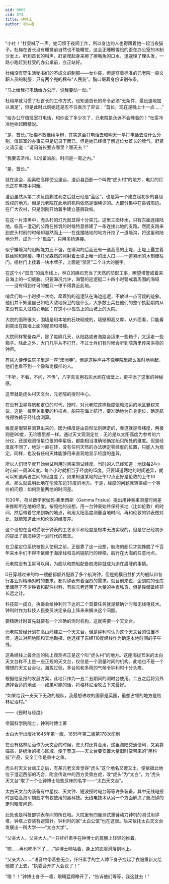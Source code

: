 ```yaml
---
aid: 0005
zid: 374
title: 钟博士
author: 吹牛者

---
```




  “小杜！”杜雯喊了一声，她习惯于夜间工作，所以身边的人也得跟着她一起当夜猫子。杜梅在首长没有睡觉前自然也不能睡觉，这会正睡眼惺忪的歪在办公室的木制沙发上，听到首长的叫声，赶紧爬起身来擦了擦嘴角的口水，迅速理了理头发，一路小跑赶到杜雯的办公桌前，立正站好。

  杜梅没有穿生活秘书们的不成文的制服——女仆装，但是穿着标准的元老院一般文职人员的制服：只有两个兜的棉布“人民装”。胸口缀着身份识别布条。

  “马上给我打电话给办公厅，说我要动一动。”

  杜梅早就习惯了杜首长的工作方式，也知道首长的命令必须“无条件，最迅速地加以满足”，但是此时此刻她还是忍不住表示了异议：“首长，现在是晚上十一点……”

  “给办公厅值班室打电话，和你说了多少次了，元老院是永远不会睡着的！”杜雯冷冷地抬起眼睛说。

  “是，首长。”杜梅不敢继续争辩，其实这会打电话去和明天一早打电话去没什么分别，值班室的办事员只是记录下而已。但是她已经很了解这位女首长的脾气。赶紧又请示道：“请问首长要去哪里？哪天去？”

  “我要去济州。叫准备派船。时间是一周之内。”

  “是，首长。”

  就在这会，距离临高即使公里远，澄迈县西部一个叫做“虎头村”的地方，电灯的灯光正在黑夜中闪耀。

  澄迈虽然从第二次反围剿胜利之后就已经是“蓝区”，也是第一个建立起初步的县级政权的地方。但是元老院在此地的机构依然是很稀少的。大部分集中在县城周边。在广大农村，只是刚刚开始着手建立基层政权。

  在这一片漆黑中，虎头村的灯光就显得十分突兀。这里三面环水，只有东面连接陆地。临高－澄迈的公路在修筑的时候特意修建了一条连接此地的支路。然而支路来到虎头村前的时候却戛然而止——在连接陆地的地方开挖了一道壕沟，将这里和陆地分开，成为一个“孤岛”，只用吊桥连接。

  似乎嫌壕沟的阻断能力还不强，在壕沟的后面还有一道高高的土堤，土堤上矗立着铁丝网和岗楼。电灯光森然的照射着土堤上唯一的出入口——一道紧闭的木制栅栏门。栅栏门上挂着一块木牌子，上面是“禁区”二个斗大的墨字。

  在这个小“孤岛”的海岸线上，林立的礁石充当了天然的防御工事，瞭望塔警戒着来自海上的一切威胁。只要海况允许，海警的巡逻艇二十四小时警戒着周围的海域——没有得到许可的船只一律不得靠近此地。

  哨兵们每一小时换一次岗，牵着狗的巡逻队在海边巡逻，不放过一点可疑的迹象。他们并不知道自己如临大敌地保卫的是什么，大多数士兵在他们的整个执勤期内从来没有进入过核心地区：在这小小孤岛上的山坡上的大院。

  大院的面积很大，围墙是用本地的石块砌成的，墙壁即高又厚，从外面看，只能看到突出在围墙上面的屋顶和塔楼。

  大院同样警备森严，除了每隔几天，从陆路或者海路会运来一些箱子，又运走一些箱子。除此之外，大门几乎从不打开。不过士兵们有时候会听到院落里传来洪亮的钟声。

  有些人便传说院子里是一座“澳洲寺”。但是这钟声并不像寺院里那么准时地响起，他们也看不到一个像和尚模样的人。

  “不听，不看，不问，不传”，八字真言用石灰水刷在墙壁上，更平添了这里的神秘感。

  这里就是虎头村天文台，元老院的授时中心。

  在没有卫星导航和定位的时代，授时，对元老院这样极度依赖海运的地区霸权来说，这是一桩至关重要的科技点。船只在海上航行，要准确地为自身定位，确定航线得依赖于经纬度测算。

  维度是很容易测算出来的。因为纬度是由自然法则确定的，赤道就是零纬度，两极则是90度，无论哪里都一样。通过天文观测定位：无论是以太阳高度为参考的六分仪，还是观测恒星位置的牵星板，都能相当准确地确定船只所处的维度。但是经度就不同了，地球一直在转，没有任何天然的办法确定零经度的位置，只能人为规定。同样，也没有任何天体能够用来直观地显示经度的差异。

  所以人们很早就开始尝试利用时间来测试经度。当时的人已经知道：地球每24小时自转一周360度。每个小时就相当于经度的15度。只要知道两地的时间差异，就可以知道两者之间的经度差了。如果知道某地的正午12点正好是伦敦的上午10点，那么就说明此地在伦敦东边30度的地方。于是，经度的问题就转换成一个等价的问题：如何测量两地的时间差。

  1530年，荷兰数学家伽玛·弗里西斯（Gemma Frisius）提出用钟表来测量时间差来推断所在地的经度。按照他的设想，用一台钟表始终保持某地（比如伦敦）的时间，然后带着它来到新的地点，利用太阳高度测量当地时间，再和伦敦的钟表做对比，就能知道此地和伦敦的经度差。

  这个设想在当时受限于钟表的工艺水平和经度是根本无法实现的，但是它已经初步的提出了航海钟这一划时代的概念。

  在卫星定位系统被投入使用之前，正是靠了这一设想，航海的船只才能挣脱了千百年来水手们不得不依赖于海岸线和岛屿链航行的桎梏，航行在大海的任意地点。

  元老院没有卫星可以用，为舰队和商船配备航海钟就成为迫在眉睫的事情。

  D日穿越过来的每一艘船都额外配置了多个航海钟，但是规模日益扩大的船队和各行各业对精确对时的要求，都对钟表有着强烈的需求。就目前来说，企划院的仓库里储存了不少钟表和配件材料，有些元老还带了大量的手表私货，但是靠储备终非长远之计。

  科技部一成立，执委会给钟利时下达的二个首要任务就是精确计时和无线电技术。钟利时作为科技人民委员决定亲自上阵来来解决这个问题。

  要精确计时首先就要有一个准确的测时机构，这就需要一个天文台。

  元老院曾经计划在高山岭建立一个天文台，但是钟利时认为这个天文台的位置不佳，通过对照地图和实地勘探，他选择了东经110度经线作为确定本地时间的子午线。

  这条经线上最合适的陆上观测点正是这个叫“虎头村”的地方。这座海拔15米的太白天文台称不上是一座正规的天文台，仅仅是一个测量时间的机构。此地也不是一个理想的天文台台址，海拔过低，多台风和多雨的气候令钟利时十分头疼。

  根据他呈报的发展方案，此地只作为一五二五期间的测时台使用。二五之后将另外选择合适的地点——如果可能的话，将格林尼治攻占下来最好。

  “如果给我一支天下无敌的舰队，我最想进攻的国家是英国，最想占领的地方是格林尼治村。”

  ——《授时与经度》

  帝国科学院院士，钟利时博士著

  太白大学出版社1645年第一版，1655年第二版第178次印刷

  在没有格林尼治作为天文台的时候，虎头村还算合用，这里海陆交通便利，又紧靠临高，是统治的核心区域，便于警卫——天文台要安置大量旧时空带来的“黑科技”产品，安全工作是重中之重。

  虎头村天文台动工之后，有某元老文青觉得“虎头”这个地名又傻又土。便依据此地位于澄迈西部的巧合，附会传说中的西方灵兽白虎，改“虎头”为“太白”，为“虎头天文台”取了一个让钟博士险些尿床的名字——“太白天文台”。

  太白天文台内装备有中星仪、天文钟、短波授时电台等等许多装备。其中无线电授时是临高海军旗舰才有权使用的黑科技。无线电技术从另一个方面解决了航海钟的走时精度问题。

  此处也是科技部钟表车间的所在地。大院里有四座测试重锤动力钟机的测试用钟塔，钟塔上安装有避雷针。钟利时的家“太白公馆”也在这里。后来依托太白天文台发展出一所大学——“太白大学”。

  “父亲大人，父亲大人。”一只纤纤素手在钟博士的肩膀上轻轻的推着。

  “嗯……再也吃不下了……”钟博士嘀咕着，身上的衣服滑落到地上。

  “父亲大人……”语音中带着些无奈，纤纤素手的主人蹲下身子捡起了衣服重新又给他披了上去，“执委会开扩大会议了！”

  “嗯？！”钟博士身子一凛，眼睛猛得睁开了，“告诉他们等等，我这就去！”



